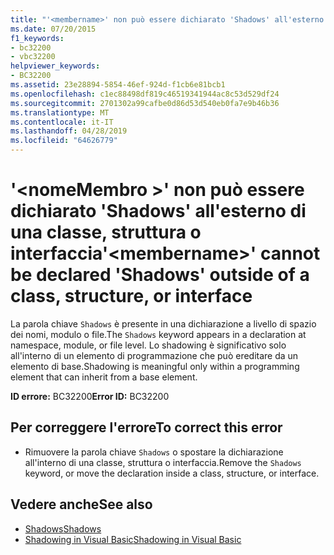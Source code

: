 ```yaml
---
title: "'<membername>' non può essere dichiarato 'Shadows' all'esterno di una classe, struttura o interfaccia"
ms.date: 07/20/2015
f1_keywords:
- bc32200
- vbc32200
helpviewer_keywords:
- BC32200
ms.assetid: 23e28894-5854-46ef-924d-f1cb6e81bcb1
ms.openlocfilehash: c1ec88498df819c46519341944ac8c53d529df24
ms.sourcegitcommit: 2701302a99cafbe0d86d53d540eb0fa7e9b46b36
ms.translationtype: MT
ms.contentlocale: it-IT
ms.lasthandoff: 04/28/2019
ms.locfileid: "64626779"
---
```

# <a name="membername-cannot-be-declared-shadows-outside-of-a-class-structure-or-interface"></a><span data-ttu-id="30d33-102">'\<nomeMembro >' non può essere dichiarato 'Shadows' all'esterno di una classe, struttura o interfaccia</span><span class="sxs-lookup"><span data-stu-id="30d33-102">'\<membername>' cannot be declared 'Shadows' outside of a class, structure, or interface</span></span>
<span data-ttu-id="30d33-103">La parola chiave `Shadows` è presente in una dichiarazione a livello di spazio dei nomi, modulo o file.</span><span class="sxs-lookup"><span data-stu-id="30d33-103">The `Shadows` keyword appears in a declaration at namespace, module, or file level.</span></span> <span data-ttu-id="30d33-104">Lo shadowing è significativo solo all'interno di un elemento di programmazione che può ereditare da un elemento di base.</span><span class="sxs-lookup"><span data-stu-id="30d33-104">Shadowing is meaningful only within a programming element that can inherit from a base element.</span></span>  
  
 <span data-ttu-id="30d33-105">**ID errore:** BC32200</span><span class="sxs-lookup"><span data-stu-id="30d33-105">**Error ID:** BC32200</span></span>  
  
## <a name="to-correct-this-error"></a><span data-ttu-id="30d33-106">Per correggere l'errore</span><span class="sxs-lookup"><span data-stu-id="30d33-106">To correct this error</span></span>  
  
- <span data-ttu-id="30d33-107">Rimuovere la parola chiave `Shadows` o spostare la dichiarazione all'interno di una classe, struttura o interfaccia.</span><span class="sxs-lookup"><span data-stu-id="30d33-107">Remove the `Shadows` keyword, or move the declaration inside a class, structure, or interface.</span></span>  
  
## <a name="see-also"></a><span data-ttu-id="30d33-108">Vedere anche</span><span class="sxs-lookup"><span data-stu-id="30d33-108">See also</span></span>

- [<span data-ttu-id="30d33-109">Shadows</span><span class="sxs-lookup"><span data-stu-id="30d33-109">Shadows</span></span>](../../visual-basic/language-reference/modifiers/shadows.md)
- [<span data-ttu-id="30d33-110">Shadowing in Visual Basic</span><span class="sxs-lookup"><span data-stu-id="30d33-110">Shadowing in Visual Basic</span></span>](../../visual-basic/programming-guide/language-features/declared-elements/shadowing.md)
